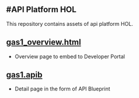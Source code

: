 #API Platform HOL
-----
This repository contains assets of api platform HOL.

## [gas1_overview.html](gas1_overview.html)
- Overview page to embed to Developer Portal

## [gas1.apib](gas1.apib)
- Detail page in the form of API Blueprint
